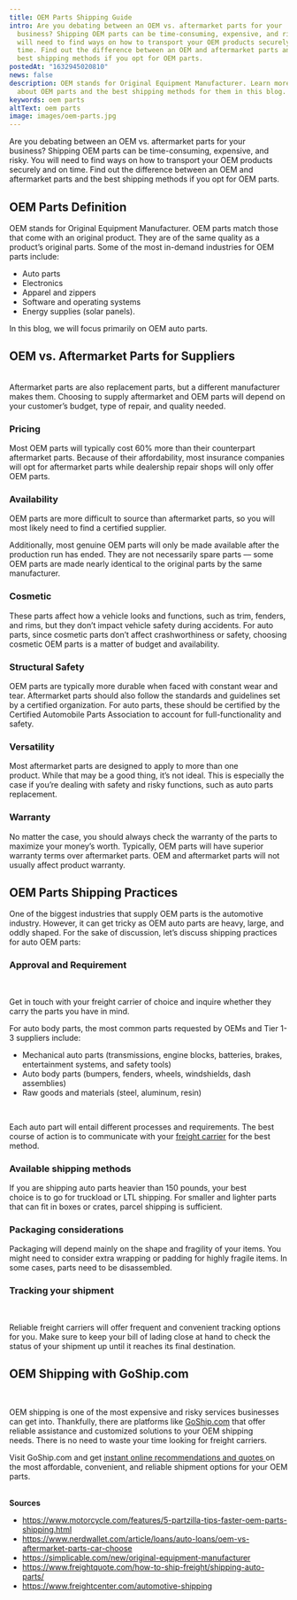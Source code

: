 ```yaml
---
title: OEM Parts Shipping Guide
intro: Are you debating between an OEM vs. aftermarket parts for your
  business? Shipping OEM parts can be time-consuming, expensive, and risky. You
  will need to find ways on how to transport your OEM products securely and on
  time. Find out the difference between an OEM and aftermarket parts and the
  best shipping methods if you opt for OEM parts.  
postedAt: "1632945020810"
news: false
description: OEM stands for Original Equipment Manufacturer. Learn more
  about OEM parts and the best shipping methods for them in this blog.
keywords: oem parts
altText: oem parts
image: images/oem-parts.jpg
---
```



Are you debating between an OEM vs. aftermarket parts for your business? Shipping OEM parts can be time-consuming, expensive, and risky. You will need to find ways on how to transport your OEM products securely and on time. Find out the difference between an OEM and aftermarket parts and the best shipping methods if you opt for OEM parts.  

## OEM Parts Definition 

OEM stands for Original Equipment Manufacturer. OEM parts match those that come with an original product. They are of the same quality as a product’s original parts. Some of the most in-demand industries for OEM parts include:  

* Auto parts  
* Electronics 
* Apparel and zippers  
* Software and operating systems 
* Energy supplies (solar panels). 

In this blog, we will focus primarily on OEM auto parts. 

## OEM vs. Aftermarket Parts for Suppliers 

 \
Aftermarket parts are also replacement parts, but a different manufacturer makes them. Choosing to supply aftermarket and OEM parts will depend on your customer’s budget, type of repair, and quality needed.  

### Pricing 

Most OEM parts will typically cost 60% more than their counterpart aftermarket parts. Because of their affordability, most insurance companies will opt for aftermarket parts while dealership repair shops will only offer OEM parts. 

### Availability 

OEM parts are more difficult to source than aftermarket parts, so you will most likely need to find a certified supplier.  

Additionally, most genuine OEM parts will only be made available after the production run has ended. They are not necessarily spare parts –– some OEM parts are made nearly identical to the original parts by the same manufacturer. 

### Cosmetic 

These parts affect how a vehicle looks and functions, such as trim, fenders, and rims, but they don’t impact vehicle safety during accidents. For auto parts, since cosmetic parts don’t affect crashworthiness or safety, choosing cosmetic OEM parts is a matter of budget and availability. 

### Structural Safety  

OEM parts are typically more durable when faced with constant wear and tear. Aftermarket parts should also follow the standards and guidelines set by a certified organization. For auto parts, these should be certified by the Certified Automobile Parts Association to account for full-functionality and safety. 

### Versatility 

Most aftermarket parts are designed to apply to more than one product. While that may be a good thing, it’s not ideal. This is especially the case if you’re dealing with safety and risky functions, such as auto parts replacement. 

### Warranty  

No matter the case, you should always check the warranty of the parts to maximize your money’s worth. Typically, OEM parts will have superior warranty terms over aftermarket parts. OEM and aftermarket parts will not usually affect product warranty.

## OEM Parts Shipping Practices  

One of the biggest industries that supply OEM parts is the automotive industry. However, it can get tricky as OEM auto parts are heavy, large, and oddly shaped. For the sake of discussion, let’s discuss shipping practices for auto OEM parts: 

### Approval and Requirement 

 

Get in touch with your freight carrier of choice and inquire whether they carry the parts you have in mind. 

For auto body parts, the most common parts requested by OEMs and Tier 1-3 suppliers include: 

* Mechanical auto parts (transmissions, engine blocks, batteries, brakes, entertainment systems, and safety tools) 
* Auto body parts (bumpers, fenders, wheels, windshields, dash assemblies) 
* Raw goods and materials (steel, aluminum, resin) 

 

Each auto part will entail different processes and requirements. The best course of action is to communicate with your [freight carrier](https://www.goship.com/) for the best method. 

### Available shipping methods  

If you are shipping auto parts heavier than 150 pounds, your best choice is to go for truckload or LTL shipping. For smaller and lighter parts that can fit in boxes or crates, parcel shipping is sufficient. 

### Packaging considerations  

Packaging will depend mainly on the shape and fragility of your items. You might need to consider extra wrapping or padding for highly fragile items. In some cases, parts need to be disassembled. 

### Tracking your shipment 

 

Reliable freight carriers will offer frequent and convenient tracking options for you. Make sure to keep your bill of lading close at hand to check the status of your shipment up until it reaches its final destination. 

## OEM Shipping with GoShip.com 

 

OEM shipping is one of the most expensive and risky services businesses can get into. Thankfully, there are platforms like [GoShip.com](https://www.goship.com/) that offer reliable assistance and customized solutions to your OEM shipping needs. There is no need to waste your time looking for freight carriers.  

Visit GoShip.com and get [instant online recommendations and quotes ](https://www.goship.com/)on the most affordable, convenient, and reliable shipment options for your OEM parts. 

\
**Sources** 

* <https://www.motorcycle.com/features/5-partzilla-tips-faster-oem-parts-shipping.html> 
* <https://www.nerdwallet.com/article/loans/auto-loans/oem-vs-aftermarket-parts-car-choose> 
* <https://simplicable.com/new/original-equipment-manufacturer> 
* <https://www.freightquote.com/how-to-ship-freight/shipping-auto-parts/> 
* <https://www.freightcenter.com/automotive-shipping>

 

